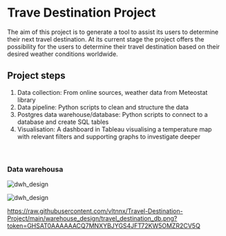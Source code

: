 # Trave Destination Project
The aim of this project is to generate a tool to assist its users to determine their next travel destination. At its current stage the project offers the possibility for the users to determine their travel destination based on their desired weather conditions worldwide.

## Project steps
1. Data collection: From online sources, weather data from Meteostat library
2. Data pipeline: Python scripts to clean and structure the data
3. Postgres data warehouse/database: Python scripts to connect to a database and create SQL tables
4. Visualisation: A dashboard in Tableau visualising a temperature map with relevant filters and supporting graphs to investigate deeper
<br><br><br>
### Data warehousa
![dwh_design](https://raw.githubusercontent.com/vltnnx/Travel-Destination-Project/main/warehouse_design/travel_destination_db.png?token=GHSAT0AAAAAACQ7MNXYBJYGS4JFT72KW5OMZR2CV5Q)

![dwh_design](https://raw.githubusercontent.com/vltnnx/Travel-Destination-Project/main/warehouse_design/travel_destination_db.png?token=GHSAT0AAAAAACQ7MNXYBJYGS4JFT72KW5OMZR2CV5Q)

https://raw.githubusercontent.com/vltnnx/Travel-Destination-Project/main/warehouse_design/travel_destination_db.png?token=GHSAT0AAAAAACQ7MNXYBJYGS4JFT72KW5OMZR2CV5Q
